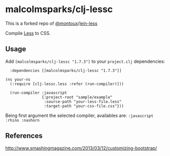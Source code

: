 # malcolmsparks/clj-lessc

This is a forked repo of [@montoux](https://github.com/montoux)/[lein-less](https://github.com/montoux/lein-less/)

Compile [Less](http://lesscss.org) to CSS.

## Usage

Add `[malcolmsparks/clj-lessc "1.7.3"]` to your `project.clj` dependencies:

```
  :dependencies [[malcolmsparks/clj-lessc "1.7.3"]]
```


```
(ns your-ns
  (:require [clj-lessc.less :refer (run-compiler)]))

  (run-compiler :javascript
                {:project-root "sample/example"
                 :source-path "your-less-file.less"
                 :target-path "your-css-file.css"}))

```

Being first argument the selected compiler, availables are:   ```:javascript :rhino :nashorn ```

## References

http://www.smashingmagazine.com/2013/03/12/customizing-bootstrap/
